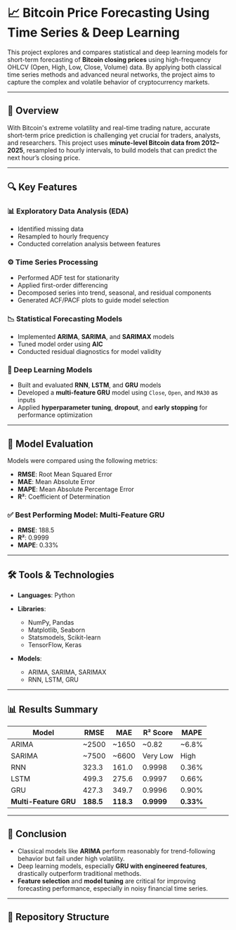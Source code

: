 # 📈 Bitcoin Price Forecasting Using Time Series & Deep Learning

This project explores and compares statistical and deep learning models for short-term forecasting of **Bitcoin closing prices** using high-frequency OHLCV (Open, High, Low, Close, Volume) data. By applying both classical time series methods and advanced neural networks, the project aims to capture the complex and volatile behavior of cryptocurrency markets.

---

## 🧠 Overview

With Bitcoin's extreme volatility and real-time trading nature, accurate short-term price prediction is challenging yet crucial for traders, analysts, and researchers. This project uses **minute-level Bitcoin data from 2012–2025**, resampled to hourly intervals, to build models that can predict the next hour’s closing price.

---

## 🔍 Key Features

### 📊 Exploratory Data Analysis (EDA)
- Identified missing data
- Resampled to hourly frequency
- Conducted correlation analysis between features

### ⚙️ Time Series Processing
- Performed ADF test for stationarity
- Applied first-order differencing
- Decomposed series into trend, seasonal, and residual components
- Generated ACF/PACF plots to guide model selection

### 📉 Statistical Forecasting Models
- Implemented **ARIMA**, **SARIMA**, and **SARIMAX** models
- Tuned model order using **AIC**
- Conducted residual diagnostics for model validity

### 🤖 Deep Learning Models
- Built and evaluated **RNN**, **LSTM**, and **GRU** models
- Developed a **multi-feature GRU** model using `Close`, `Open`, and `MA30` as inputs
- Applied **hyperparameter tuning**, **dropout**, and **early stopping** for performance optimization

---

## 🧪 Model Evaluation

Models were compared using the following metrics:
- **RMSE**: Root Mean Squared Error
- **MAE**: Mean Absolute Error
- **MAPE**: Mean Absolute Percentage Error
- **R²**: Coefficient of Determination

### ✅ Best Performing Model: Multi-Feature GRU
- **RMSE**: 188.5  
- **R²**: 0.9999  
- **MAPE**: 0.33%

---

## 🛠️ Tools & Technologies

- **Languages**: Python  
- **Libraries**:
  - NumPy, Pandas
  - Matplotlib, Seaborn
  - Statsmodels, Scikit-learn
  - TensorFlow, Keras

- **Models**:
  - ARIMA, SARIMA, SARIMAX
  - RNN, LSTM, GRU

---

## 📊 Results Summary

| Model             | RMSE   | MAE    | R² Score | MAPE   |
|------------------|--------|--------|----------|--------|
| ARIMA            | ~2500  | ~1650  | ~0.82    | ~6.8%  |
| SARIMA           | ~7500  | ~6600  | Very Low | High   |
| RNN              | 323.3  | 161.0  | 0.9998   | 0.36%  |
| LSTM             | 499.3  | 275.6  | 0.9997   | 0.66%  |
| GRU              | 427.3  | 349.7  | 0.9996   | 0.90%  |
| **Multi-Feature GRU** | **188.5** | **118.3** | **0.9999** | **0.33%** |

---

## 📌 Conclusion

- Classical models like **ARIMA** perform reasonably for trend-following behavior but fail under high volatility.
- Deep learning models, especially **GRU with engineered features**, drastically outperform traditional methods.
- **Feature selection** and **model tuning** are critical for improving forecasting performance, especially in noisy financial time series.

---

## 📁 Repository Structure

